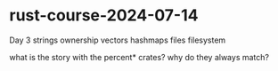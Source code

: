 # rust-course-2024-07-14





Day 3
strings
ownership
vectors
hashmaps
files
filesystem


what is the story with the percent* crates? why do they always match?
